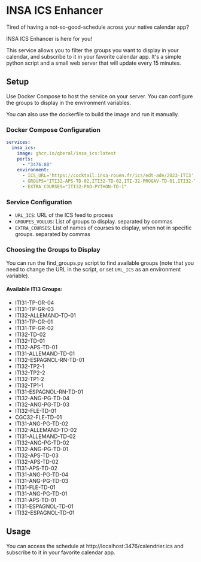 # INSA ICS Enhancer

Tired of having a not-so-good-schedule across your native calendar app?

INSA ICS Enhancer is here for you!

This service allows you to filter the groups you want to display in your calendar, and subscribe to it in your favorite calendar app. It's a simple python script and a small web server that will update every 15 minutes.

## Setup

Use Docker Compose to host the service on your server. You can configure the groups to display in the environment variables.

You can also use the dockerfile to build the image and run it manually.

### Docker Compose Configuration

```yml
services:
  insa_ics:
    image: ghcr.io/qberal/insa_ics:latest
    ports:
      - "3476:80"
    environment:
      - ICS_URL='https://cocktail.insa-rouen.fr/ics/edt-ade/2023-ITI3'
      - GROUPS="ITI32-APS-TD-02,ITI32-TD-02,ITI-32-PROGAV-TD-01,ITI32-TP2-1,ITI32-ESPAGNOL-RN-TD-01,ITI32-ANG-PG-TD-04"
      - EXTRA_COURSES="ITI32-PAO-PYTHON-TD-1"
```

### Service Configuration
- `URL_ICS`: URL of the ICS feed to process
- `GROUPES_VOULUS`: List of groups to display. separated by commas
- `EXTRA_COURSES`: List of names of courses to display, when not in specific groups. separated by commas

### Choosing the Groups to Display
You can run the find_groups.py script to find available groups (note that you need to change the URL in the script, or set `URL_ICS` as an environment variable).

#### Available ITI3 Groups:

- ITI31-TP-GR-04
- ITI31-TP-GR-03
- ITI32-ALLEMAND-TD-01
- ITI31-TP-GR-01
- ITI31-TP-GR-02
- ITI32-TD-02
- ITI32-TD-01
- ITI32-APS-TD-01
- ITI31-ALLEMAND-TD-01
- ITI32-ESPAGNOL-RN-TD-01
- ITI32-TP2-1
- ITI32-TP2-2
- ITI32-TP1-2
- ITI32-TP1-1
- ITI31-ESPAGNOL-RN-TD-01
- ITI32-ANG-PG-TD-04
- ITI32-ANG-PG-TD-03
- ITI32-FLE-TD-01
- CGC32-FLE-TD-01
- ITI31-ANG-PG-TD-02
- ITI32-ALLEMAND-TD-02
- ITI31-ALLEMAND-TD-02
- ITI32-ANG-PG-TD-02
- ITI32-ANG-PG-TD-01
- ITI32-APS-TD-03
- ITI32-APS-TD-02
- ITI31-APS-TD-02
- ITI31-ANG-PG-TD-04
- ITI31-ANG-PG-TD-03
- ITI31-FLE-TD-01
- ITI31-ANG-PG-TD-01
- ITI31-APS-TD-01
- ITI31-ESPAGNOL-TD-01
- ITI32-ESPAGNOL-TD-01


## Usage
You can access the schedule at http://localhost:3476/calendrier.ics and subscribe to it in your favorite calendar app.
